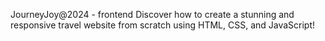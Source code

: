 JourneyJoy@2024 - frontend
Discover how to create a stunning and responsive travel website from scratch using HTML, CSS, and JavaScript!
